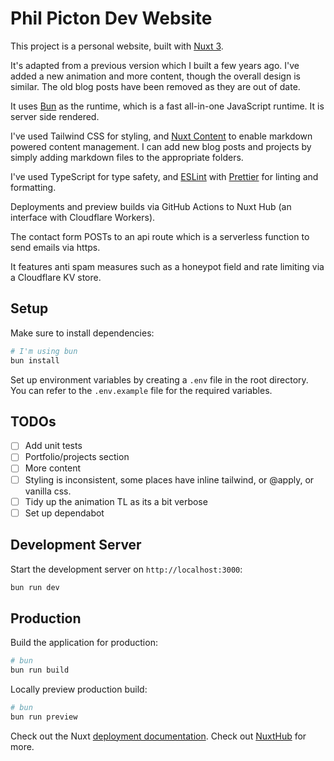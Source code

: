 # Phil Picton Dev Website

This project is a personal website, built with [Nuxt 3](https://nuxt.com).

It's adapted from a previous version which I built a few years ago. I've added a new animation and more content, though the overall design is similar. The old blog posts have been removed as they are out of date.

It uses [Bun](https://bun.sh/) as the runtime, which is a fast all-in-one JavaScript runtime. It is server side rendered.

I've used Tailwind CSS for styling, and [Nuxt Content](https://content.nuxtjs.org/) to enable markdown powered content management. I can add new blog posts and projects by simply adding markdown files to the appropriate folders.

I've used TypeScript for type safety, and [ESLint](https://eslint.org/) with [Prettier](https://prettier.io/) for linting and formatting.

Deployments and preview builds via GitHub Actions to Nuxt Hub (an interface with Cloudflare Workers).

The contact form POSTs to an api route which is a serverless function to send emails via https.

It features anti spam measures such as a honeypot field and rate limiting via a Cloudflare KV store.

## Setup

Make sure to install dependencies:

```bash
# I'm using bun
bun install
```

Set up environment variables by creating a `.env` file in the root directory. You can refer to the `.env.example` file for the required variables.

## TODOs

- [ ] Add unit tests
- [ ] Portfolio/projects section
- [ ] More content
- [ ] Styling is inconsistent, some places have inline tailwind, or @apply, or vanilla css.
- [ ] Tidy up the animation TL as its a bit verbose
- [ ] Set up dependabot

## Development Server

Start the development server on `http://localhost:3000`:

```bash
bun run dev
```

## Production

Build the application for production:

```bash
# bun
bun run build
```

Locally preview production build:

```bash
# bun
bun run preview
```

Check out the Nuxt [deployment documentation](https://nuxt.com/docs/getting-started/deployment). 
Check out [NuxtHub](https://hub.nuxt.com/docs/getting-started/deploy) for more. 
